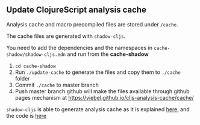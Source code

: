## Update ClojureScript analysis cache

Analysis cache and macro precompiled files are stored under `/cache`.

The cache files are generated with `shadow-cljs`.

You need to add the dependencies and the namespaces in `cache-shadow/shadow-cljs.edn` and run from the **cache-shadow**

1. `cd cache-shadow`
1. Run `./update-cache` to generate the files and copy them to `./cache` folder
1. Commit `./cache` to master branch
1. Push master branch github will make the files available  through github pages mechanism at https://viebel.github.io/cljs-analysis-cache/cache/

`shadow-cljs` is able to generate analysis cache as it is explained [here](https://code.thheller.com/blog/shadow-cljs/2017/10/14/bootstrap-support.html), and the code is [here](https://github.com/thheller/shadow-cljs/blob/master/src/main/shadow/build/targets/bootstrap.clj#L153-L170)




